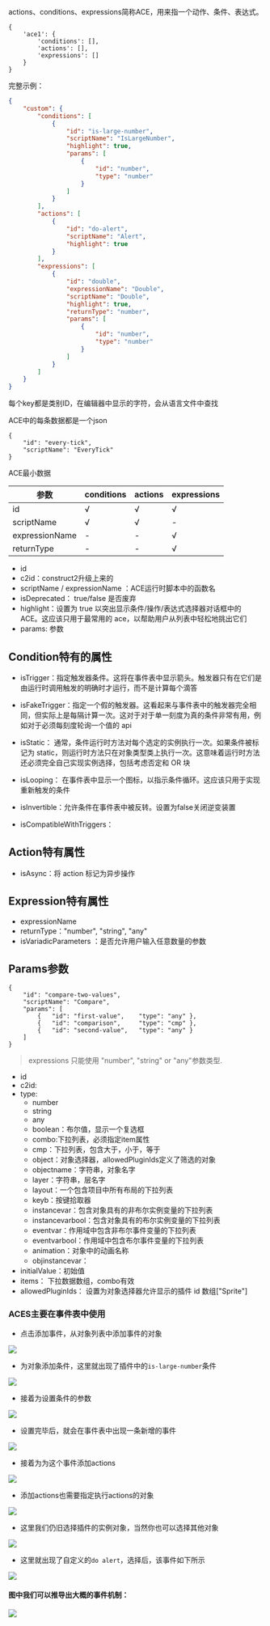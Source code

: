 actions、conditions、expressions简称ACE，用来指一个动作、条件、表达式。


```
{
    'ace1': {
        'conditions': [],
        'actions': [],
        'expressions': []
    }
}
```
完整示例：
```json
{
	"custom": {
		"conditions": [
			{
				"id": "is-large-number",
				"scriptName": "IsLargeNumber",
				"highlight": true,
				"params": [
					{
						"id": "number",
						"type": "number"
					}
				]
			}
		],
		"actions": [
			{
				"id": "do-alert",
				"scriptName": "Alert",
				"highlight": true
			}
		],
		"expressions": [
			{
				"id": "double",
				"expressionName": "Double",
				"scriptName": "Double",
				"highlight": true,
				"returnType": "number",
				"params": [
					{
						"id": "number",
						"type": "number"
					}
				]
			}
		]
	}
}
```

每个key都是类别ID，在编辑器中显示的字符，会从语言文件中查找

ACE中的每条数据都是一个json
```
{
	"id": "every-tick",
	"scriptName": "EveryTick"
}
```

ACE最小数据

|参数|conditions |actions|expressions|
|----|----|----|----|
|id|√|√|√|
|scriptName|√|√|-|
|expressionName|-|-|√|
|returnType|-|-|√|


- id
- c2id：construct2升级上来的
- scriptName / expressionName ：ACE运行时脚本中的函数名
- isDeprecated： true/false 是否废弃 
- highlight：设置为 true 以突出显示条件/操作/表达式选择器对话框中的 ACE。这应该只用于最常用的 ace，以帮助用户从列表中轻松地挑出它们
- params: 参数

## Condition特有的属性
- isTrigger：指定触发器条件。这将在事件表中显示箭头。触发器只有在它们是由运行时调用触发的明确时才运行，而不是计算每个滴答

- isFakeTrigger：指定一个假的触发器。这看起来与事件表中的触发器完全相同，但实际上是每隔计算一次。这对于对于单一刻度为真的条件非常有用，例如对于必须每刻度轮询一个值的 api

- isStatic： 通常，条件运行时方法对每个选定的实例执行一次。如果条件被标记为 static，则运行时方法只在对象类型类上执行一次。这意味着运行时方法还必须完全自己实现实例选择，包括考虑否定和 OR 块
- isLooping： 在事件表中显示一个图标，以指示条件循环。这应该只用于实现重新触发的条件
- isInvertible：允许条件在事件表中被反转。设置为false关闭逆变装置
- isCompatibleWithTriggers： 

## Action特有属性
- isAsync：将 action 标记为异步操作

## Expression特有属性
- expressionName 
- returnType："number", "string", "any"
- isVariadicParameters ：是否允许用户输入任意数量的参数


## Params参数
```
{
	"id": "compare-two-values",
	"scriptName": "Compare",
	"params": [
		{	"id": "first-value",	"type": "any" },
		{	"id": "comparison",		"type": "cmp" },
		{	"id": "second-value",	"type": "any" }
	]
}
```
>  expressions 只能使用 "number", "string" or "any"参数类型.

- id
- c2id:
- type:
    - number
    - string
    - any
    - boolean：布尔值，显示一个复选框
    - combo:下拉列表，必须指定item属性
    - cmp：下拉列表，包含大于，小于，等于
    - object：对象选择器，allowedPluginIds定义了筛选的对象
    - objectname：字符串，对象名字
    - layer：字符串，层名字
    - layout：一个包含项目中所有布局的下拉列表
    - keyb：按键拾取器
    - instancevar：包含对象具有的非布尔实例变量的下拉列表
    - instancevarbool：包含对象具有的布尔实例变量的下拉列表
    - eventvar：作用域中包含非布尔事件变量的下拉列表
    - eventvarbool：作用域中包含布尔事件变量的下拉列表
    - animation：对象中的动画名称
    - objinstancevar：
- initialValue：初始值
- items： 下拉数据数组，combo有效   
- allowedPluginIds：   设置为对象选择器允许显示的插件 id 数组["Sprite"] 

### ACES主要在事件表中使用
- 点击添加事件，从对象列表中添加事件的对象

![](res/70173d28.png)

- 为对象添加条件，这里就出现了插件中的`is-large-number`条件

![](res/42795313.png)

- 接着为设置条件的参数   

![](res/fe6332ce.png)

- 设置完毕后，就会在事件表中出现一条新增的事件

![](res/388f6432.png)

- 接着为为这个事件添加actions

![](res/793ea8fc.png)

- 添加actions也需要指定执行actions的对象

![](res/0df6780b.png)

- 这里我们仍旧选择插件的实例对象，当然你也可以选择其他对象

![](res/407e1683.png)

- 这里就出现了自定义的`do alert`，选择后，该事件如下所示

![](res/ee947854.png)

#### 图中我们可以推导出大概的事件机制：

![](res/b3503669.png)
